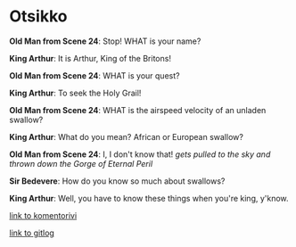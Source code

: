 # Otsikko


**Old Man from Scene 24**: Stop! WHAT is your name?

**King Arthur**: It is Arthur, King of the Britons!

**Old Man from Scene 24**: WHAT is your quest?

**King Arthur**: To seek the Holy Grail!

**Old Man from Scene 24**: WHAT is the airspeed velocity of an unladen swallow?

**King Arthur**: What do you mean? African or European swallow?

**Old Man from Scene 24**: I, I don't know that! *gets pulled to the sky and thrown down the Gorge of Eternal Peril*

**Sir Bedevere**: How do you know so much about swallows?

**King Arthur**: Well, you have to know these things when you're king, y'know.

[link to komentorivi](https://github.com/tire95/HOPS/blob/master/laskarit/viikko1/komentorivi.txt)

[link to gitlog](https://github.com/tire95/HOPS/blob/master/laskarit/viikko1/gitlog.txt)
